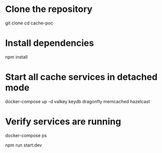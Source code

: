 # Clone the repository
git clone 
cd cache-poc

# Install dependencies
npm install


# Start all cache services in detached mode
docker-compose up -d valkey keydb dragonfly memcached hazelcast

# Verify services are running
docker-compose ps



npm run start:dev
